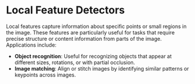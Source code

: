 # Local Feature Detectors

Local features capture information about specific points or small regions in the image. These features are particularly useful for tasks that require precise structure or content information from parts of the image. Applications include:

- **Object recognition**: Useful for recognizing objects that appear at different sizes, rotations, or with partial occlusion.
- **Image matching**: Align or stitch images by identifying similar patterns or keypoints across images.
